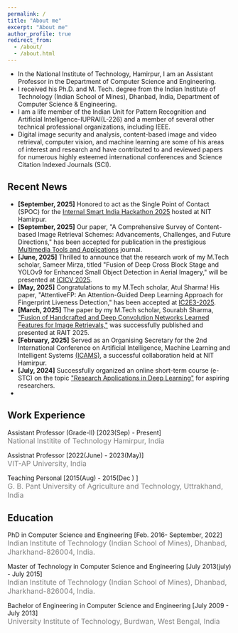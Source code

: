 ```yaml
---
permalink: /
title: "About me"
excerpt: "About me"
author_profile: true
redirect_from: 
  - /about/
  - /about.html
---
```


* In the National Institute of Technology, Hamirpur, I am an Assistant Professor in the Department of Computer Science and Engineering.
* I received his Ph.D. and M. Tech. degree from the Indian Institute of Technology (Indian School of Mines), Dhanbad, India, Department of Computer Science & Engineering.
* I am a life member of the Indian Unit for Pattern Recognition and Artificial Intelligence-IUPRAI(L-226) and a member of several other technical professional organizations, including IEEE.
* Digital image security and analysis, content-based image and video retrieval, computer vision, and machine learning are some of his areas of interest and research and have contributed to and reviewed papers for numerous highly esteemed international conferences and Science Citation Indexed Journals (SCI).

## Recent News 
* **[September, 2025]** Honored to act as the Single Point of Contact (SPOC) for the <a href="https://www.sih.gov.in/">Internal Smart India Hackathon 2025</a> hosted at NIT Hamirpur.
* **[September, 2025]** Our paper, "A Comprehensive Survey of Content-based Image Retrieval Schemes: Advancements, Challenges, and Future Directions," has been accepted for publication in the prestigious <a href="https://link.springer.com/journal/11042">Multimedia Tools and Applications</a> journal. 
* **[June, 2025]** Thrilled to announce that the research work of my M.Tech scholar, Sameer Mirza, titled "Fusion of Deep Cross Block Stage and YOLOv9 for Enhanced Small Object Detection in Aerial Imagery," will be presented at <a href="https://www.scrs.in/conference/icivc2025">ICICV 2025</a>.
* **[May, 2025]** Congratulations to my M.Tech scholar, Atul Sharma! His paper, "AttentiveFP: An Attention-Guided Deep Learning Approach for Fingerprint Liveness Detection," has been accepted at <a href="https://academicalerts.org/events/2025-IC2E3-2">IC2E3-2025</a>.
* **[March, 2025]** The paper by my M.Tech scholar, Sourabh Sharma, <a href="https://ieeexplore.ieee.org/abstract/document/11088972?casa_token=_qW7835jtY8AAAAA:hceHVmNskVVdDmLfkUJbzOx_ETXb47wARyo-HW3XGm9QowaVFn5i6l2Vmkqe6KR3JIw-eusXtsQ">"Fusion of Handcrafted and Deep Convolution Networks Learned Features for Image Retrievals,"</a> was successfully published and presented at RAIT 2025. 
* **[February, 2025]** Served as an Organising Secretary for the 2nd International Conference on Artificial Intelligence, Machine Learning and Intelligent Systems <a href="https://sites.google.com/nith.ac.in/icams2025/home">(ICAMS)</a>, a successful collaboration held at NIT Hamirpur.
* **[July, 2024]** Successfully organized an online short-term course (e-STC) on the topic <a href="https://nith.ac.in/uploads/topics/estc-csed17177438577130.pdf">"Research Applications in Deep Learning"</a> for aspiring researchers.
* 
## Work Experience
<p class="common_list bullet_list edu_list"> Assistant Professor (Grade-II) [2023(Sep) - Present]
<br><font size="3" color="gray"> National Institite of Technology Hamirpur, India</font>
</p>
<p class="common_list bullet_list edu_list"> Assistnat Professor [2022(June) - 2023(May)]
<br><font size="3" color="gray"> VIT-AP University, India</font>
</p>
<p class="common_list bullet_list edu_list"> Teaching Personal [2015(Aug) - 2015(Dec ) ]
<br><font size="3" color="gray">G. B. Pant University of Agriculture and Technology, Uttrakhand, India</font>
</p>


## Education

<p class="common_list bullet_list edu_list"> PhD in Computer Science and Engineering [Feb. 2016- September, 2022]
<br><font size="3" color="gray"> Indian Institute of Technology (Indian School of Mines), Dhanbad, Jharkhand-826004, India.</font>
</p>
<p class="common_list bullet_list edu_list"> Master of Technology in Computer Science and Engineering [July 2013(july) - July 2015]
<br><font size="3" color="gray"> Indian Institute of Technology (Indian School of Mines), Dhanbad, Jharkhand-826004, India.</font>
</p>
<p class="common_list bullet_list edu_list"> Bachelor of Engineering in Computer Science and Engineering [July 2009 - July 2013]
<br><font size="3" color="gray"> University Institute of Technology, Burdwan, West Bengal, India</font>
</p>

